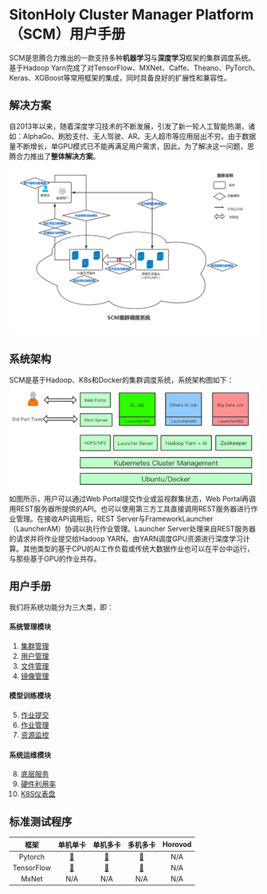 # SitonHoly Cluster Manager Platform（SCM）用户手册  
SCM是思腾合力推出的一款支持多种**机器学习**与**深度学习**框架的集群调度系统。基于Hadoop Yarn完成了对TensorFlow、MXNet、Caffe、Theano、PyTorch、Keras、XGBoost等常用框架的集成，同时具备良好的扩展性和兼容性。   
## 解决方案
自2013年以来，随着深度学习技术的不断发展，引发了新一轮人工智能热潮，诸如：AlphaGo、刷脸支付、无人驾驶、AR、无人超市等应用层出不穷。由于数据量不断增长，单GPU模式已不能再满足用户需求，因此，为了解决这一问题，思腾合力推出了**整体解决方案**。   
![](imgs/diagram.jpg) 
## 系统架构
SCM是基于Hadoop、K8s和Docker的集群调度系统，系统架构图如下：      
![](imgs/sysarch.png)   
如图所示，用户可以通过Web Portal提交作业或监视群集状态，Web Portal再调用REST服务器所提供的API。也可以使用第三方工具直接调用REST服务器进行作业管理。在接收API调用后，REST Server与FrameworkLauncher（LauncherAM）协调以执行作业管理。Launcher Server处理来自REST服务器的请求并将作业提交给Hadoop YARN。由YARN调度GPU资源进行深度学习计算。其他类型的基于CPU的AI工作负载或传统大数据作业也可以在平台中运行，与那些基于GPU的作业共存。
## 用户手册
我们将系统功能分为三大类，即：   
#### 系统管理模块
1. [集群管理](notes/manage_clusters.md)  
2. [用户管理](notes/manage_users.md)  
3. [文件管理](notes/manage_files.md)
4. [镜像管理](notes/manage_images.md)
#### 模型训练模块
5. [作业提交](notes/submit_jobs.md)
6. [作业管理](notes/manage_jobs.md)
7. [资源监控](notes/resources_monitor.md)
#### 系统运维模块
8. [底层服务](notes/services.md)
9. [硬件利用率](notes/hardware.md)
10. [K8S仪表盘](notes/k8s.md)
## 标准测试程序
|框架|单机单卡|单机多卡|多机多卡|Horovod|
|:-:|:-:|:-:|:-:|:-:|
|Pytorch|[🔗](bm/pytorch-smsg.md)|[🔗](bm/pytorch-smmg.md)|[🔗](bm/pytorch-mmmg.md)|N/A|
|TensorFlow|[🔗](bm/tensorflow-smsg.md)|[🔗](bm/tensorflow-smmg.md)|[🔗](bm/tensorflow-mmmg.md)|N/A|
|MxNet|N/A|N/A|N/A|N/A|



